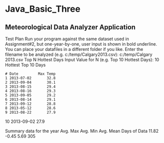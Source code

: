 # Java_Basic_Three

## Meteorological Data Analyzer Application

Test Plan
Run your program against the same dataset used in Assignment#2, but one-year-by-one, user input is shown in bold underline. You can place your datafiles in a different folder if you like.
Enter the filename to be analyzed (e.g. c:/temp/Calgary2013.csv): c:/temp/Calgary 2013.csv
Top N Hottest Days
Input Value for N (e.g. Top 10 Hottest Days): 10
                    Hottest Top 10 Days

    # Date         Max Temp
    1 2013-07-02       32.8
    2 2013-09-04       30.1
    3 2013-08-15       29.4
    4 2013-08-16       29.3
    5 2013-09-05       29.2
    6 2013-08-14       29.1
    7 2013-09-12       28.8
    8 2013-05-12       28.6
    9 2013-08-22       27.9
   10 2013-09-02       27.9


Summary data for the year
  Avg. Max   Avg. Min  Avg. Mean    Days of Data
     11.82      -0.45       5.69             305
 
